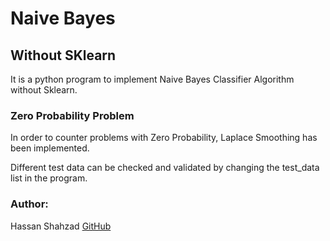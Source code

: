 # Naive Bayes

## Without SKlearn
It is a python program to implement Naive Bayes Classifier Algorithm without Sklearn.

### Zero Probability Problem
In order to counter problems with Zero Probability, Laplace Smoothing has been implemented.

Different test data can be checked and validated by changing the test_data list in the program.

### Author:
Hassan Shahzad 
[GitHub](https://github.com/HassanShahzad7) 
